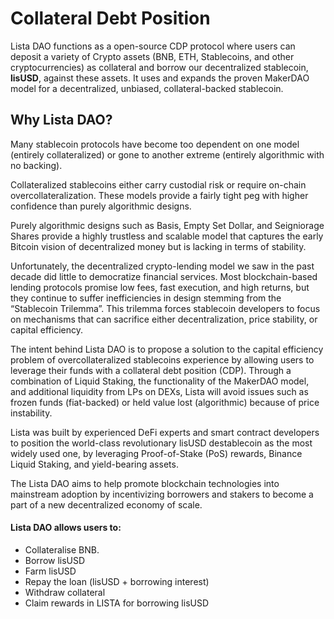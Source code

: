 # Collateral Debt Position

Lista DAO functions as a open-source CDP protocol where users can deposit a variety of Crypto assets (BNB, ETH, Stablecoins, and other cryptocurrencies) as collateral and borrow our decentralized stablecoin, **lisUSD**, against these assets. It uses and expands the proven MakerDAO model for a decentralized, unbiased, collateral-backed stablecoin.

## Why Lista DAO?

Many stablecoin protocols have become too dependent on one model (entirely collateralized) or gone to another extreme (entirely algorithmic with no backing).

Collateralized stablecoins either carry custodial risk or require on-chain overcollateralization. These models provide a fairly tight peg with higher confidence than purely algorithmic designs.

Purely algorithmic designs such as Basis, Empty Set Dollar, and Seigniorage Shares provide a highly trustless and scalable model that captures the early Bitcoin vision of decentralized money but is lacking in terms of stability.

Unfortunately, the decentralized crypto-lending model we saw in the past decade did little to democratize financial services. Most blockchain-based lending protocols promise low fees, fast execution, and high returns, but they continue to suffer inefficiencies in design stemming from the “Stablecoin Trilemma”. This trilemma forces stablecoin developers to focus on mechanisms that can sacrifice either decentralization, price stability, or capital efficiency.

The intent behind Lista DAO is to propose a solution to the capital efficiency problem of overcollateralized stablecoins experience by allowing users to leverage their funds with a collateral debt position (CDP). Through a combination of Liquid Staking, the functionality of the MakerDAO model, and additional liquidity from LPs on DEXs, Lista will avoid issues such as frozen funds (fiat-backed) or held value lost (algorithmic) because of price instability.

Lista was built by experienced DeFi experts and smart contract developers to position the world-class revolutionary lisUSD destablecoin as the most widely used one, by leveraging Proof-of-Stake (PoS) rewards, Binance Liquid Staking, and yield-bearing assets.

The Lista DAO aims to help promote blockchain technologies into mainstream adoption by incentivizing borrowers and stakers to become a part of a new decentralized economy of scale.

#### Lista DAO allows users to: <a href="#lista-dao-allows-users-to" id="lista-dao-allows-users-to"></a>

* Collateralise BNB.
* Borrow lisUSD
* Farm lisUSD
* Repay the loan (lisUSD + borrowing interest)
* Withdraw collateral
* Claim rewards in LISTA for borrowing lisUSD&#x20;
